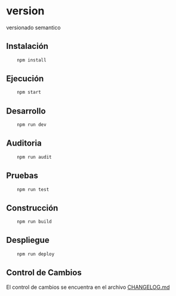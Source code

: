 # version
versionado semantico

## Instalación
```bash
    npm install
```

## Ejecución

```bash
    npm start
```
## Desarrollo

```bash
    npm run dev
```

## Auditoria

```bash
    npm run audit
```

## Pruebas

```bash
    npm run test
```

## Construcción

```bash
    npm run build
```

## Despliegue

```bash
    npm run deploy
```
## Control de Cambios

El control de cambios se encuentra en el archivo [CHANGELOG.md](./CHANGELOG.md)